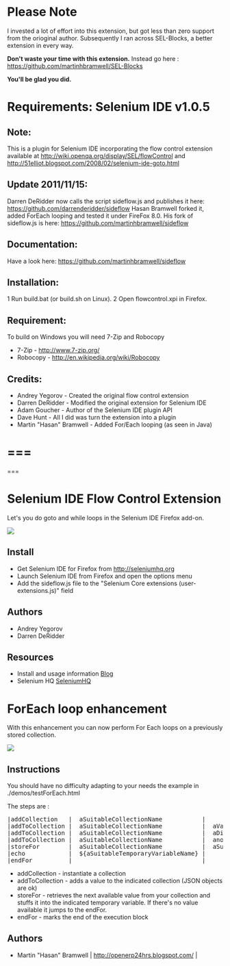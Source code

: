Please Note
==================================
I invested a lot of effort into this extension, but got less than zero support from the orioginal author.  Subsequently I ran across SEL-Blocks, a better extension in every way.

**Don't waste your time with this extension.** Instead go here : https://github.com/martinhbramwell/SEL-Blocks

**You'll be glad you did.**


Requirements: Selenium IDE v1.0.5
==================================

Note:
---
This is a plugin for Selenium IDE incorporating the flow control extension available at http://wiki.openqa.org/display/SEL/flowControl and http://51elliot.blogspot.com/2008/02/selenium-ide-goto.html

Update 2011/11/15:
---
Darren DeRidder now calls the script sideflow.js and publishes it here: https://github.com/darrenderidder/sideflow
Hasan Bramwell forked it, added ForEach looping and tested it under FireFox 8.0.  His fork of sideflow.js is here: https://github.com/martinhbramwell/sideflow

Documentation:
--- 
Have a look here: https://github.com/martinhbramwell/sideflow


Installation:
---

1 Run build.bat (or build.sh on Linux).
2 Open flowcontrol.xpi in Firefox.

Requirement:
---
To build on Windows you will need 7-Zip and Robocopy
- 7-Zip - http://www.7-zip.org/
- Robocopy - http://en.wikipedia.org/wiki/Robocopy

Credits:
---
- Andrey Yegorov - Created the original flow control extension
- Darren DeRidder - Modified the original extension for Selenium IDE
- Adam Goucher - Author of the Selenium IDE plugin API 
- Dave Hunt - All I did was turn the extension into a plugin
- Martin "Hasan" Bramwell - Added For/Each looping (as seen in Java)


===
===
===


Selenium IDE Flow Control Extension
===

Let's you do goto and while loops in the Selenium IDE Firefox add-on.

<img src="http://4.bp.blogspot.com/_Vi1folaOZAs/R7N1_L5KjDI/AAAAAAAAAGQ/PyozuVCHBC4/s400/flow_control_ide.png"></img>

Install
---
- Get Selenium IDE for Firefox from http://seleniumhq.org
- Launch Selenium IDE from Firefox and open the options menu
- Add the sideflow.js file to the "Selenium Core extensions (user-extensions.js)" field

Authors
---
- Andrey Yegorov
- Darren DeRidder

Resources
---

- Install and usage information [Blog](http://51elliot.blogspot.com/2008/02/selenium-ide-goto.html)
- Selenium HQ [SeleniumHQ](http://seleniumhq.org/)


ForEach loop enhancement
===

With this enhancement you can now perform For Each loops on a previously stored collection.

<img src="https://github.com/martinhbramwell/SeleniumForOpenERP/raw/master/scrapheap/SeleniumForEach.png"></img>


Instructions
---
You should have no difficulty adapting to your needs the example in ./demos/testForEach.html

The steps are :
<pre>
|addCollection   |  aSuitableCollectionName           |                                  |
|addToCollection |  aSuitableCollectionName           |  aValue                          |
|addToCollection |  aSuitableCollectionName           |  aDifferentValue                 |
|addToCollection |  aSuitableCollectionName           |  anotherValue                    |
|storeFor        |  aSuitableCollectionName           |  aSuitableTemporaryVariableName  |
|echo            |  ${aSuitableTemporaryVariableName} |                                  |
|endFor          |                                    |                                  |
</pre>

* addCollection - instantiate a collection
* addToCollection - adds a value to the indicated collection (JSON objects are ok)
* storeFor - retrieves the next available value from your collection and stuffs it into the indicated temporary variable. If there's no value available it jumps to the endFor.
* endFor - marks the end of the execution block

Authors
---
- Martin "Hasan" Bramwell |  http://openerp24hrs.blogspot.com/  |

